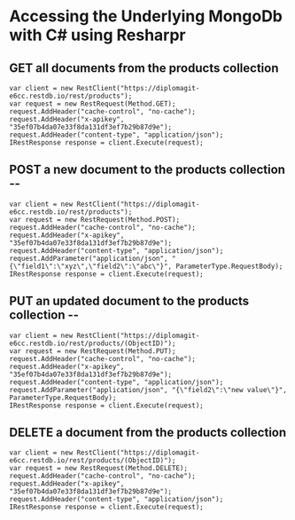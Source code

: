 # Accessing the Underlying MongoDb with C# using Resharpr

## GET all documents from the products collection
    var client = new RestClient("https://diplomagit-e6cc.restdb.io/rest/products");
    var request = new RestRequest(Method.GET);
    request.AddHeader("cache-control", "no-cache");
    request.AddHeader("x-apikey", "35ef07b4da07e33f8da131df3ef7b29b87d9e");
    request.AddHeader("content-type", "application/json");
    IRestResponse response = client.Execute(request);

## POST a new document to the products collection --
    var client = new RestClient("https://diplomagit-e6cc.restdb.io/rest/products");
    var request = new RestRequest(Method.POST);
    request.AddHeader("cache-control", "no-cache");
    request.AddHeader("x-apikey", "35ef07b4da07e33f8da131df3ef7b29b87d9e");
    request.AddHeader("content-type", "application/json");
    request.AddParameter("application/json", "{\"field1\":\"xyz\",\"field2\":\"abc\"}", ParameterType.RequestBody);
    IRestResponse response = client.Execute(request);

## PUT an updated document to the products collection --
    var client = new RestClient("https://diplomagit-e6cc.restdb.io/rest/products/(ObjectID)");
    var request = new RestRequest(Method.PUT);
    request.AddHeader("cache-control", "no-cache");
    request.AddHeader("x-apikey", "35ef07b4da07e33f8da131df3ef7b29b87d9e");
    request.AddHeader("content-type", "application/json");
    request.AddParameter("application/json", "{\"field2\":\"new value\"}", ParameterType.RequestBody);
    IRestResponse response = client.Execute(request);

## DELETE a document from the products collection
    var client = new RestClient("https://diplomagit-e6cc.restdb.io/rest/products/(ObjectID)");
    var request = new RestRequest(Method.DELETE);
    request.AddHeader("cache-control", "no-cache");
    request.AddHeader("x-apikey", "35ef07b4da07e33f8da131df3ef7b29b87d9e");
    request.AddHeader("content-type", "application/json");
    IRestResponse response = client.Execute(request);